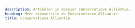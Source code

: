 ```yaml
---
description: Artikelen in dossier Conservatieve Alliantie.
heading: Meer <i>over</i> de Conservatieve Alliantie
title: Conservatieve Alliantie
---
```


